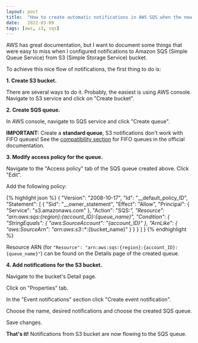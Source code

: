 ```yaml
---
layout: post
title:  "How to create automatic notifications in AWS SQS when the new object is added to S3 bucket"
date:   2022-03-09
tags: [aws, s3, sqs]
---
```


AWS has great documentation, but I want to document some things that were easy to miss when I configured notifications 
to Amazon SQS (Simple Queue Service) from S3 (Simple Storage Service) bucket.

To achieve this nice flow of notifications, the first thing to do is:

 **1. Create S3 bucket.**

There are several ways to do it. Probably, the easiest is using AWS console.
Navigate to S3 service and click on "Create bucket".

 **2. Create SQS queue.**

<!--more-->
In AWS console, navigate to SQS service and click "Create queue".

**IMPORTANT:** Create a **standard queue**, S3 notifications don't work with FIFO queues! See the 
[compatibility section](https://docs.aws.amazon.com/AWSSimpleQueueService/latest/SQSDeveloperGuide/FIFO-compatibility.html) 
for FIFO queues in the official documentation.

 **3. Modify access policy for the queue.**

Navigate to the "Access policy" tab of the SQS queue created above. Click "Edit".

Add the following policy:

{% highlight json %}
{
  "Version": "2008-10-17",
  "Id": "__default_policy_ID",
  "Statement": [
    {
      "Sid": "__owner_statement",
      "Effect": "Allow",
      "Principal": {
        "Service": "s3.amazonaws.com"
      },
      "Action": "SQS:*",
      "Resource": "arn:aws:sqs:{region}:{account_ID}:{queue_name}",
      "Condition": {
        "StringEquals": {
          "aws:SourceAccount": "{account_ID}"
        },
        "ArnLike": {
          "aws:SourceArn": "arn:aws:s3:*:*:{bucket_name}"
        }
      }
    }
  ]
}
{% endhighlight %}

Resource ARN (for `"Resource": "arn:aws:sqs:{region}:{account_ID}:{queue_name}"`) can be found on the Details page of 
the created queue.

 **4. Add notifications for the S3 bucket.**
 
Navigate to the bucket's Detail page.

Click on "Properties" tab.

In the "Event notifications" section click "Create event notification".

Choose the name, desired notifications and choose the created SQS queue.

Save changes.

**That's it!** Notifications from S3 bucket are now flowing to the SQS queue.

